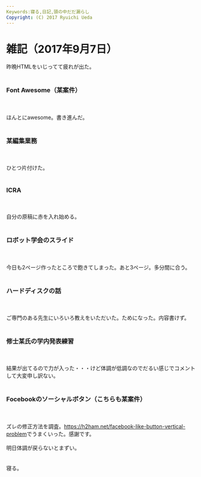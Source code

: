 ```yaml
---
Keywords:寝る,日記,頭の中だだ漏らし
Copyright: (C) 2017 Ryuichi Ueda
---
```

# 雑記（2017年9月7日）
昨晩HTMLをいじってて疲れが出た。<br />
<br />
<h3>Font Awesome（某案件）</h3><br />
<br />
ほんとにawesome。書き進んだ。<br />
<br />
<h3>某編集業務</h3><br />
<br />
ひとつ片付けた。<br />
<br />
<h3>ICRA</h3><br />
<br />
自分の原稿に赤を入れ始める。<br />
<br />
<h3>ロボット学会のスライド</h3><br />
<br />
今日も2ページ作ったところで飽きてしまった。あと3ページ。多分間に合う。<br />
<br />
<h3>ハードディスクの話</h3><br />
<br />
ご専門のある先生にいろいろ教えをいただいた。ためになった。内容書けず。<br />
<br />
<h3>修士某氏の学内発表練習</h3><br />
<br />
結果が出てるので力が入った・・・けど体調が低調なのでだるい感じでコメントして大変申し訳ない。<br />
<br />
<h3>Focebookのソーシャルボタン（こちらも某案件）</h3><br />
<br />
ズレの修正方法を調査。<a href="https://h2ham.net/facebook-like-button-vertical-problem">https://h2ham.net/facebook-like-button-vertical-problem</a>でうまくいった。感謝です。<br />
<br />
明日体調が戻らないとまずい。<br />
<br />
<br />
寝る。
